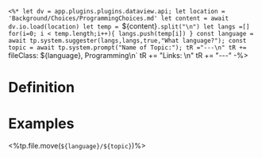`<%*
let dv = app.plugins.plugins.dataview.api;
let location = 'Background/Choices/ProgrammingChoices.md'
let content = await dv.io.load(location)
let temp = `${content}`.split("\n")
let langs =[]
for(i=0; i < temp.length;i++){
	langs.push(temp[i])
}
const language = await tp.system.suggester(langs,langs,true,"What language?");
const topic = await tp.system.prompt("Name of Topic:");
tR ="---\n"
tR += `fileClass: ${language}, Programming\n`
tR += "Links: \n"
tR += "---"
-%>

# Definition

# Examples


<%tp.file.move(`${language}/${topic}`)%>
